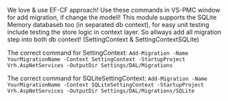 ﻿We love & use EF-CF approach! Use these commands in VS-PMC window for add migration, if change the modell!
This module supports the SQLite Memory databaseb too (in separated db context), for easy unit testing include testing the store logic in context layer. So allways add all migration step into both db context! (SettingContext & SettingContextSQLite)

The correct command for SettingContext:
`
Add-Migration -Name YourMigrationName -Context SettingContext -StartupProject Vrh.AspNetServices -OutputDir Settings/DAL/Migrations
`

The correct command for SQLiteSettingContext:
`
Add-Migration -Name YourMigrationName -Context SQLiteSettingContext -StartupProject Vrh.AspNetServices -OutputDir Settings/DAL/Migrations/SQLite
`